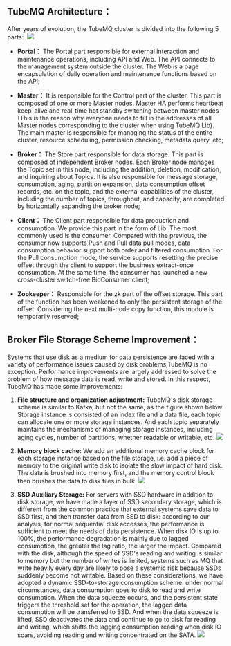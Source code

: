 ## TubeMQ Architecture： ##
After years of evolution, the TubeMQ cluster is divided into the following 5 parts: 
![](img/sys_structure.png)

- **Portal：** The Portal part responsible for external interaction and maintenance operations, including API and Web. The API connects to the management system outside the cluster. The Web is a page encapsulation of daily operation and maintenance functions based on the API;

- **Master：** It is responsible for the Control part of the cluster. This part is composed of one or more Master nodes. Master HA performs heartbeat keep-alive and real-time hot standby switching between master nodes (This is the reason why everyone needs to fill in the addresses of all Master nodes corresponding to the cluster when using TubeMQ Lib). The main master is responsible for managing the status of the entire cluster, resource scheduling, permission checking, metadata query, etc;

- **Broker：** The Store part responsible for data storage. This part is composed of independent Broker nodes. Each Broker node manages the Topic set in this node, including the addition, deletion, modification, and inquiring about Topics. It is also responsible for message storage, consumption, aging, partition expansion, data consumption offset records, etc. on the topic, and the external capabilities of the cluster, including the number of topics, throughput, and capacity, are completed by horizontally expanding the broker node;

- **Client：** The Client part responsible for data production and consumption. We provide this part in the form of Lib. The most commonly used is the consumer. Compared with the previous, the consumer now supports Push and Pull data pull modes, data consumption behavior support both order and filtered consumption. For the Pull consumption mode, the service supports resetting the precise offset through the client to support the business extract-once consumption. At the same time, the consumer  has launched a new cross-cluster switch-free BidConsumer client;

- **Zookeeper：** Responsible for the zk part of the offset storage. This part of the function has been weakened to only the persistent storage of the offset. Considering the next multi-node copy function, this module is temporarily reserved;

## Broker File Storage Scheme Improvement： ##
Systems that use disk as a medium for data persistence are faced with a variety of performance issues caused by disk problems,TubeMQ is no exception. Performance improvements are largely addressed to solve the problem of how message data is read, write and stored. In this respect, TubeMQ has made some improvements:

1. **File structure and organization adjustment:** TubeMQ's disk storage scheme is similar to Kafka, but not the same, as the figure shown below. Storage instance is consisted of an index file and a data file, each topic can allocate one or more storage instances. And each topic separately maintains the mechanisms of managing storage instances, including aging cycles, number of partitions, whether readable or writable, etc.
![](img/store_file.png)

2. **Memory block cache:** We add an additional memory cache block for each storage instance based on the file storage, i.e. add a piece of memory to the original write disk to isolate the slow impact of hard disk. The data is brushed into memory first, and the memory control block then brushes the data to disk files in bulk.
![](img/store_mem.png)

3. **SSD Auxiliary Storage:** For servers with SSD hardware in addition to disk storage, we have made a layer of SSD secondary storage, which is different from the common practice that external systems save data to SSD first, and then transfer data from SSD to disk: according to our analysis, for normal sequential disk accesses, the performance is sufficient to meet the needs of data persistence. When disk IO is up to 100%, the performance degradation is mainly due to lagged consumption, the greater the lag ratio, the larger the impact. Compared with the disk, although the speed of SSD's reading and writing is similar to memory but the number of writes is limited, systems such as MQ that write heavily every day are likely to pose a systemic risk because SSDs suddenly become not writable. Based on these considerations, we have adopted a dynamic SSD-to-storage consumption scheme: under normal circumstances, data consumption goes to disk to read and write consumption. When the data squeeze occurs, and the persistent state triggers the threshold set for the operation, the lagged data consumption will be transferred to SSD. And when the data squeeze is lifted, SSD deactivates the data and continue to go to disk for reading and writing, which shifts the lagging consumption reading when disk IO soars, avoiding reading and writing concentrated on the SATA.
![](img/store_ssd.png)

